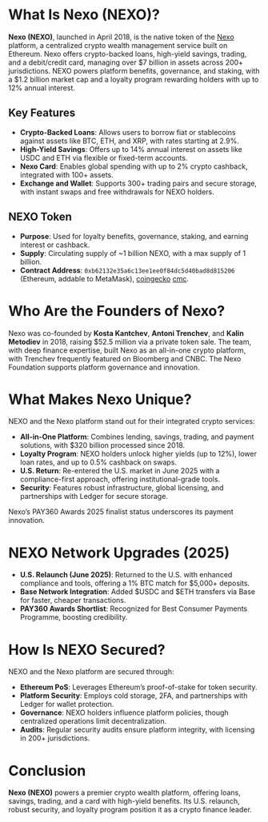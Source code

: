 # What Is Nexo (NEXO)?

**Nexo (NEXO)**, launched in April 2018, is the native token of the [Nexo](https://nexo.com/) platform, a centralized crypto wealth management service built on Ethereum. Nexo offers crypto-backed loans, high-yield savings, trading, and a debit/credit card, managing over $7 billion in assets across 200+ jurisdictions. NEXO powers platform benefits, governance, and staking, with a $1.2 billion market cap and a loyalty program rewarding holders with up to 12% annual interest.

## Key Features
- **Crypto-Backed Loans**: Allows users to borrow fiat or stablecoins against assets like BTC, ETH, and XRP, with rates starting at 2.9%.
- **High-Yield Savings**: Offers up to 14% annual interest on assets like USDC and ETH via flexible or fixed-term accounts.
- **Nexo Card**: Enables global spending with up to 2% crypto cashback, integrated with 100+ assets.
- **Exchange and Wallet**: Supports 300+ trading pairs and secure storage, with instant swaps and free withdrawals for NEXO holders.

## NEXO Token
- **Purpose**: Used for loyalty benefits, governance, staking, and earning interest or cashback.
- **Supply**: Circulating supply of ~1 billion NEXO, with a max supply of 1 billion.
- **Contract Address**: `0xb62132e35a6c13ee1ee0f84dc5d40bad8d815206` (Ethereum, addable to MetaMask), [coingecko](https://www.coingecko.com/en/coins/nexo) [cmc](https://coinmarketcap.com/currencies/nexo/).


# Who Are the Founders of Nexo?

Nexo was co-founded by **Kosta Kantchev**, **Antoni Trenchev**, and **Kalin Metodiev** in 2018, raising $52.5 million via a private token sale. The team, with deep finance expertise, built Nexo as an all-in-one crypto platform, with Trenchev frequently featured on Bloomberg and CNBC. The Nexo Foundation supports platform governance and innovation.

# What Makes Nexo Unique?

NEXO and the Nexo platform stand out for their integrated crypto services:

- **All-in-One Platform**: Combines lending, savings, trading, and payment solutions, with $320 billion processed since 2018.
- **Loyalty Program**: NEXO holders unlock higher yields (up to 12%), lower loan rates, and up to 0.5% cashback on swaps.
- **U.S. Return**: Re-entered the U.S. market in June 2025 with a compliance-first approach, offering institutional-grade tools.
- **Security**: Features robust infrastructure, global licensing, and partnerships with Ledger for secure storage.

Nexo’s PAY360 Awards 2025 finalist status underscores its payment innovation.

# NEXO Network Upgrades (2025)

- **U.S. Relaunch (June 2025)**: Returned to the U.S. with enhanced compliance and tools, offering a 1% BTC match for $5,000+ deposits.
- **Base Network Integration**: Added $USDC and $ETH transfers via Base for faster, cheaper transactions.
- **PAY360 Awards Shortlist**: Recognized for Best Consumer Payments Programme, boosting credibility.




# How Is NEXO Secured?

NEXO and the Nexo platform are secured through:

- **Ethereum PoS**: Leverages Ethereum’s proof-of-stake for token security.
- **Platform Security**: Employs cold storage, 2FA, and partnerships with Ledger for wallet protection.
- **Governance**: NEXO holders influence platform policies, though centralized operations limit decentralization.
- **Audits**: Regular security audits ensure platform integrity, with licensing in 200+ jurisdictions.


# Conclusion

**Nexo (NEXO)** powers a premier crypto wealth platform, offering loans, savings, trading, and a card with high-yield benefits. Its U.S. relaunch, robust security, and loyalty program position it as a crypto finance leader. 

